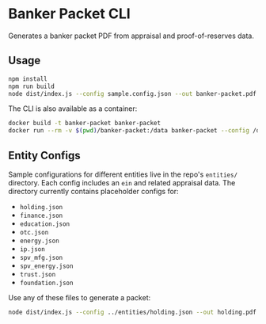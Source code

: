 # Banker Packet CLI

Generates a banker packet PDF from appraisal and proof-of-reserves data.

## Usage

```bash
npm install
npm run build
node dist/index.js --config sample.config.json --out banker-packet.pdf
```

The CLI is also available as a container:

```bash
docker build -t banker-packet banker-packet
docker run --rm -v $(pwd)/banker-packet:/data banker-packet --config /data/sample.config.json --out /data/output.pdf
```

## Entity Configs

Sample configurations for different entities live in the repo's `entities/` directory. Each config includes an `ein` and related appraisal data. The directory currently contains placeholder configs for:

- `holding.json`
- `finance.json`
- `education.json`
- `otc.json`
- `energy.json`
- `ip.json`
- `spv_mfg.json`
- `spv_energy.json`
- `trust.json`
- `foundation.json`

Use any of these files to generate a packet:

```bash
node dist/index.js --config ../entities/holding.json --out holding.pdf
```
